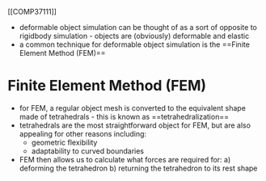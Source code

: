 [[COMP37111]]

- deformable object simulation can be thought of as a sort of opposite to rigidbody simulation - objects are (obviously) deformable and elastic
- a common technique for deformable object simulation is the ==Finite Element Method (FEM)==

# Finite Element Method (FEM)
- for FEM, a regular object mesh is converted to the equivalent shape made of tetrahedrals - this is known as ==tetrahedralization== 
- tetrahedrals are the most straightforward object for FEM, but are also appealing for other reasons including:
	- geometric flexibility
	- adaptability to curved boundaries
- FEM then allows us to calculate what forces are required for:
	a) deforming the tetrahedron
	b) returning the tetrahedron to its rest shape
